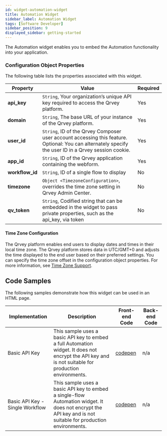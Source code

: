 ```yaml
---
id: widget-automation-widget
title: Automation Widget
sidebar_label: Automation Widget
tags: [Software Developer]
sidebar_position: 9
displayed_sidebar: getting-started
---
```


<div style={{textAlign: "justify"}}>

The Automation widget enables you to embed the Automation functionality into your application. 

### Configuration Object Properties
The following table lists the properties associated with this widget. 

| **Property** | **Value** | **Required** |
| --- | --- | --- |
| **api_key** | `String`, Your organization’s unique API key required to access the Qrvey platform. | Yes |
| **domain** | `String`, The base URL of your instance of the Qrvey platform. | Yes | 
| **user_id** | `String`, ID of the Qrvey Composer user account accessing this feature. Optional: You can alternately specify the user ID in a Qrvey session cookie. | Yes  |
| **app_id** | `String`, ID of the Qrvey application containing the webform.| Yes |
| **workflow_id** | `String`, ID of a single flow to display | No |
| **timezone** | `Object <TimezoneConfiguration>`, overrides the time zone setting in Qrvey Admin Center. | No | 
| **qv_token** | `String`, Codified string that can be embedded in the widget to pass private properties, such as the api_key, via token | No |

#### Time Zone Configuration
The Qrvey platform enables end users to display dates and times in their local time zone. The Qrvey platform stores data in UTC/GMT+0 and adjusts the time displayed to the end user based on their preferred settings. You can specify the time zone offset in the configuration object properties. For more information, see [Time Zone Support](../../10-Timezone%20Settings/timezone-support.md). 

## Code Samples
The following samples demonstrate how this widget can be used in an HTML page.

| **Implementation** | **Description** | **Front-end Code** | **Back-end Code** |
| --- | --- | --- | --- |
| Basic API Key | This sample uses a basic API key to embed a full Automation widget. It does not encrypt the API key and is not suitable for production environments.| [codepen](https://codepen.io/qrveysamples/pen/yLOopqq/4f4030cdea91163a3b9583234335e360) | n/a |
| Basic API Key - Single Workflow | This sample uses a basic API key to embed a single-flow Automation widget. It does not encrypt the API key and is not suitable for production environments.| [codepen](https://codepen.io/qrveysamples/pen/poQMMea/b95fa2580bb7d30ad11ff69d34838499) | n/a |

</div>